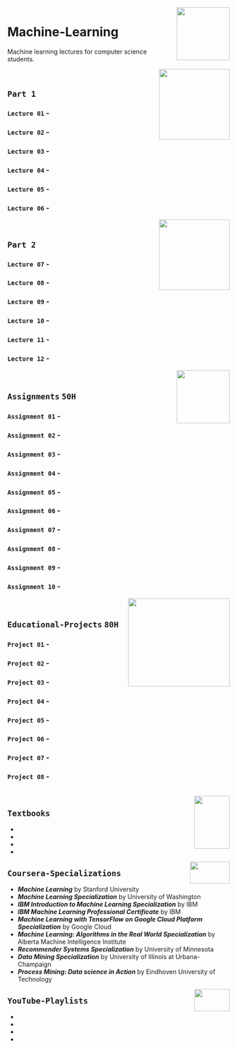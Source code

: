 <img align="right" width="120" height="120" src="https://github.com/cs-MohamedAyman/Computer-Science-Textbooks/blob/master/logos/machine-learning.jpg">

# Machine-Learning
 Machine learning lectures for computer science students.
 
<img align="right" width="160" height="160" src="https://github.com/cs-MohamedAyman/Computer-Science-Textbooks/blob/master/logos/practice1.jpg">
<br>

## `Part 1` 

### `Lecture 01` - 
### `Lecture 02` - 
### `Lecture 03` - 
### `Lecture 04` - 
### `Lecture 05` - 
### `Lecture 06` - 

<img align="right" width="160" height="160" src="https://github.com/cs-MohamedAyman/Computer-Science-Textbooks/blob/master/logos/practice1.jpg">
<br>

## `Part 2` 

### `Lecture 07` - 
### `Lecture 08` - 
### `Lecture 09` - 
### `Lecture 10` - 
### `Lecture 11` - 
### `Lecture 12` - 

<img align="right" width="120" height="120" src="https://github.com/cs-MohamedAyman/Computer-Science-Textbooks/blob/master/logos/practice2.jpg">
<br>

## `Assignments` `50H`

### `Assignment 01` - 
### `Assignment 02` - 
### `Assignment 03` - 
### `Assignment 04` - 
### `Assignment 05` - 
### `Assignment 06` - 
### `Assignment 07` - 
### `Assignment 08` - 
### `Assignment 09` - 
### `Assignment 10` - 

<img align="right" width="230" height="200" src="https://github.com/cs-MohamedAyman/Computer-Science-Textbooks/blob/master/logos/educational-projects.jpg">
<br>

## `Educational-Projects` `80H`

### `Project 01` -
### `Project 02` -
### `Project 03` -
### `Project 04` -
### `Project 05` -
### `Project 06` -
### `Project 07` -
### `Project 08` -

<br>
<img align="right" width="80" height="120" src="https://github.com/cs-MohamedAyman/Computer-Science-Textbooks/blob/master/logos/textbooks.jpg">

## `Textbooks`

*
*
*
*

<img align="right" width="90" height="50" src="https://github.com/cs-MohamedAyman/Coursera-Specializations/blob/master/organizations-logos/coursera.jpg">

## `Coursera-Specializations`

* ***Machine Learning*** by Stanford University
* ***Machine Learning Specialization*** by University of Washington
* ***IBM Introduction to Machine Learning Specialization*** by IBM
* ***IBM Machine Learning Professional Certificate*** by IBM
* ***Machine Learning with TensorFlow on Google Cloud Platform Specialization*** by Google Cloud
* ***Machine Learning: Algorithms in the Real World Specialization*** by Alberta Machine Intelligence Institute
* ***Recommender Systems Specialization*** by University of Minnesota
* ***Data Mining Specialization*** by University of Illinois at Urbana-Champaign
* ***Process Mining: Data science in Action*** by Eindhoven University of Technology

<img align="right" width="80" height="50" src="https://github.com/cs-MohamedAyman/YouTube-Playlists/blob/master/organizations-logos/youtube.jpg">

## `YouTube-Playlists`

*
*
*
*
